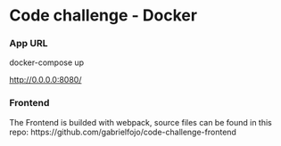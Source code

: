 <h1>Code challenge - Docker</h1>

<h3>App URL</h3>
<p>docker-compose up<p>
<a href="http://0.0.0.0:8080/">http://0.0.0.0:8080/</a>

<h3>Frontend</h3>
<p>The Frontend is builded with webpack, source files can be found in this repo: https://github.com/gabrielfojo/code-challenge-frontend</p>
